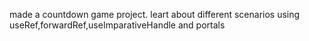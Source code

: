 made a countdown game project. leart about different scenarios using useRef,forwardRef,useImparativeHandle and portals
